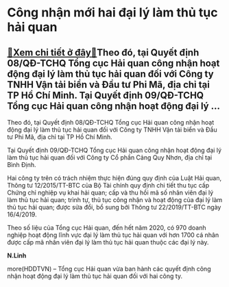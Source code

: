 Công nhận mới hai đại lý làm thủ tục hải quan
=============================================

[:gift:Xem chi tiết ở đây:gift:](https://hddtvn.com/cong-nhan-moi-hai-dai-ly-lam-thu-tuc-hai-quan/)Theo đó, tại Quyết định 08/QĐ-TCHQ Tổng cục Hải quan công nhận hoạt động đại lý làm thủ tục hải quan đối với Công ty TNHH Vận tải biển và Đầu tư Phi Mã, địa chỉ tại TP Hồ Chí Minh. Tại Quyết định 09/QĐ-TCHQ Tổng cục Hải quan công nhận hoạt động đại lý …
-------------------------------------------------------------------------------------------------------------------------------------------------------------------------------------------------------------------------------------------------------------


Theo đó, tại Quyết định 08/QĐ-TCHQ Tổng cục Hải quan công nhận hoạt động đại lý làm thủ tục hải quan đối với Công ty TNHH Vận tải biển và Đầu tư Phi Mã, địa chỉ tại TP Hồ Chí Minh.


Tại Quyết định 09/QĐ-TCHQ Tổng cục Hải quan công nhận hoạt động đại lý làm thủ tục hải quan đối với Công ty Cổ phần Cảng Quy Nhơn, địa chỉ tại Bình Định.


Hai công ty trên có trách nhiệm thực hiện đúng quy định của Luật Hải quan, Thông tư 12/2015/TT-BTC của Bộ Tài chính quy định chi tiết thu tục cấp Chứng chỉ nghiệp vụ khai hải quan; cấp và thu hồi mã số nhân viên đại lý làm thủ tục hải quan; trình tự, thủ tục công nhận và hoạt động của đại lý làm thủ tục hải quan; được sửa đổi, bổ sung bởi Thông tư 22/2019/TT-BTC ngày 16/4/2019.


Theo số liệu của Tổng cục Hải quan, đến hết năm 2020, có 970 doanh nghiệp hoạt động lĩnh vực đại lý làm thủ tục hải quan với hơn 1700 cá nhân được cấp mã nhân viên đại lý làm thủ tục hải quan thuộc các đại lý này.




**N.Linh**



more(HDDTVN) – Tổng cục Hải quan vừa ban hành các quyết định công nhận hoạt động đại lý làm thủ tục hải quan đối với hai công ty.

